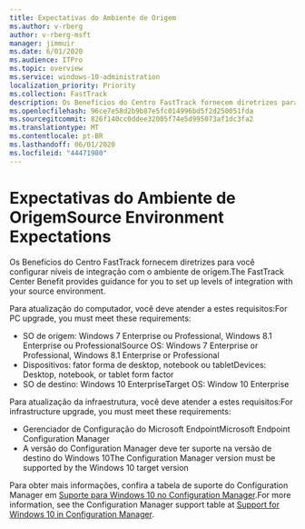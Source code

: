 ```yaml
---
title: Expectativas do Ambiente de Origem
ms.author: v-rberg
author: v-rberg-msft
manager: jimmuir
ms.date: 6/01/2020
ms.audience: ITPro
ms.topic: overview
ms.service: windows-10-administration
localization_priority: Priority
ms.collection: FastTrack
description: Os Benefícios do Centro FastTrack fornecem diretrizes para você configurar níveis de integração com o ambiente de origem para a implantação do Windows 10.
ms.openlocfilehash: 96ce7e58d2b9b87e5fc014996bd5f2d250051fda
ms.sourcegitcommit: 826f140cc0ddee32005f74e5d995073af1dc3fa2
ms.translationtype: MT
ms.contentlocale: pt-BR
ms.lasthandoff: 06/01/2020
ms.locfileid: "44471980"
---
```

# <a name="source-environment-expectations"></a><span data-ttu-id="03e3b-103">Expectativas do Ambiente de Origem</span><span class="sxs-lookup"><span data-stu-id="03e3b-103">Source Environment Expectations</span></span>

<span data-ttu-id="03e3b-104">Os Benefícios do Centro FastTrack fornecem diretrizes para você configurar níveis de integração com o ambiente de origem.</span><span class="sxs-lookup"><span data-stu-id="03e3b-104">The FastTrack Center Benefit provides guidance for you to set up levels of integration with your source environment.</span></span>
  
<span data-ttu-id="03e3b-105">Para atualização do computador, você deve atender a estes requisitos:</span><span class="sxs-lookup"><span data-stu-id="03e3b-105">For PC upgrade, you must meet these requirements:</span></span>

- <span data-ttu-id="03e3b-106">SO de origem: Windows 7 Enterprise ou Professional, Windows 8.1 Enterprise ou Professional</span><span class="sxs-lookup"><span data-stu-id="03e3b-106">Source OS: Windows 7 Enterprise or Professional, Windows 8.1 Enterprise or Professional</span></span>
- <span data-ttu-id="03e3b-107">Dispositivos: fator forma de desktop, notebook ou tablet</span><span class="sxs-lookup"><span data-stu-id="03e3b-107">Devices: Desktop, notebook, or tablet form factor</span></span>
- <span data-ttu-id="03e3b-108">SO de destino: Windows 10 Enterprise</span><span class="sxs-lookup"><span data-stu-id="03e3b-108">Target OS: Window 10 Enterprise</span></span>

<span data-ttu-id="03e3b-109">Para atualização da infraestrutura, você deve atender a estes requisitos:</span><span class="sxs-lookup"><span data-stu-id="03e3b-109">For infrastructure upgrade, you must meet these requirements:</span></span>   

- <span data-ttu-id="03e3b-110">Gerenciador de Configuração do Microsoft Endpoint</span><span class="sxs-lookup"><span data-stu-id="03e3b-110">Microsoft Endpoint Configuration Manager</span></span>  
- <span data-ttu-id="03e3b-111">A versão do Configuration Manager deve ter suporte na versão de destino do Windows 10</span><span class="sxs-lookup"><span data-stu-id="03e3b-111">The Configuration Manager version must be supported by the Windows 10 target version</span></span>

<span data-ttu-id="03e3b-112">Para obter mais informações, confira a tabela de suporte do Configuration Manager em [Suporte para Windows 10 no Configuration Manager](https://docs.microsoft.com/sccm/core/plan-design/configs/support-for-windows-10).</span><span class="sxs-lookup"><span data-stu-id="03e3b-112">For more information, see the Configuration Manager support table at [Support for Windows 10 in Configuration Manager](https://docs.microsoft.com/sccm/core/plan-design/configs/support-for-windows-10).</span></span>
  